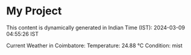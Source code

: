 # My Project

This content is dynamically generated in Indian Time (IST): 2024-03-09 04:55:26 IST


Current Weather in Coimbatore:
Temperature: 24.88 °C
Condition: mist

